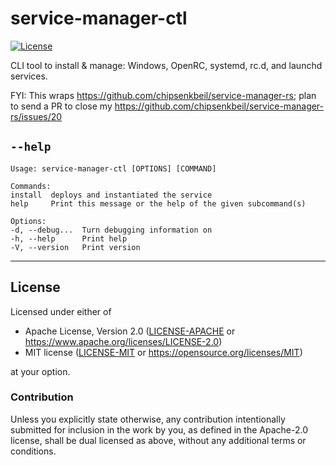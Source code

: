service-manager-ctl
===================

[![License](https://img.shields.io/badge/license-Apache--2.0%20OR%20MIT-blue.svg)](https://opensource.org/licenses/Apache-2.0)

CLI tool to install & manage: Windows, OpenRC, systemd, rc.d, and launchd services.

FYI: This wraps https://github.com/chipsenkbeil/service-manager-rs; plan to send a PR to close my https://github.com/chipsenkbeil/service-manager-rs/issues/20

## `--help`

    Usage: service-manager-ctl [OPTIONS] [COMMAND]
    
    Commands:
    install  deploys and instantiated the service
    help     Print this message or the help of the given subcommand(s)
    
    Options:
    -d, --debug...  Turn debugging information on
    -h, --help      Print help
    -V, --version   Print version

<hr>

## License

Licensed under either of

- Apache License, Version 2.0 ([LICENSE-APACHE](LICENSE-APACHE) or <https://www.apache.org/licenses/LICENSE-2.0>)
- MIT license ([LICENSE-MIT](LICENSE-MIT) or <https://opensource.org/licenses/MIT>)

at your option.

### Contribution

Unless you explicitly state otherwise, any contribution intentionally submitted
for inclusion in the work by you, as defined in the Apache-2.0 license, shall be
dual licensed as above, without any additional terms or conditions.
